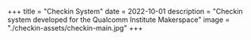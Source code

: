 +++
title = "Checkin System"
date = 2022-10-01
description = "Checkin system developed for the Qualcomm Institute Makerspace"
image = "./checkin-assets/checkin-main.jpg"
+++
